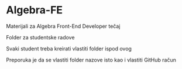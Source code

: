 # Algebra-FE
Materijali za Algebra Front-End Developer tečaj



Folder za studentske radove

Svaki student treba kreirati vlastiti folder ispod ovog

Preporuka je da se vlastiti folder nazove isto kao i vlastiti GitHub račun

